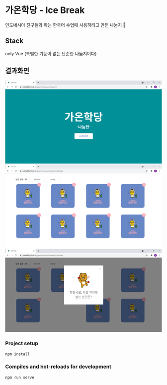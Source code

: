 # 가온학당 - Ice Break

인도네시아 친구들과 하는 한국어 수업때 사용하려고 만든 나눔지 :purple_heart:

## Stack

only Vue
(특별한 기능이 없는 단순한 나눔지이다)

## 결과화면

![메인 실행화면](./readme/icebreak2.png)
![나눔지 실행화면1](./readme/icebreak1.png)
![나눔지 실행화면2](./readme/icebreak3.png)

### Project setup

```
npm install
```

### Compiles and hot-reloads for development

```
npm run serve
```
